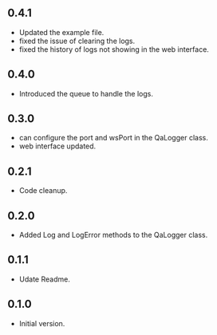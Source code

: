 ## 0.4.1
- Updated the example file.
- fixed the issue of clearing the logs.
- fixed the history of logs not showing in the web interface.

## 0.4.0
- Introduced the queue to handle the logs. 

## 0.3.0

- can configure the port and wsPort in the QaLogger class.
- web interface updated.
## 0.2.1

- Code cleanup.
## 0.2.0

- Added Log and LogError methods to the QaLogger class.

## 0.1.1

- Udate Readme.

## 0.1.0

- Initial version.
